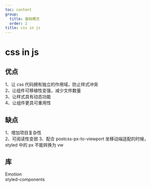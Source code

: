 ```yaml
---
toc: content
group:
  title: 基础概念
  order: 2
title: css in js
---
```


# css in js

## 优点

1、让 css 代码拥有独立的作用域，防止样式冲突  
2、让组件可移植性变强，减少文件数量  
3、让样式具有动态功能  
4、让组件更具可重用性

## 缺点

1、增加项目复杂性  
2、可阅读性变弱
3、配合 postcss-px-to-viewport 坐移动端适配的时候，styled 中的 px 不能转换为 vw

## 库

Emotion  
styled-components
